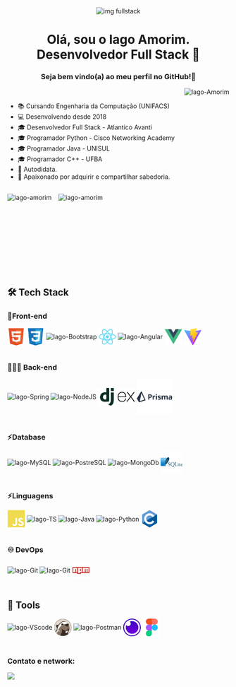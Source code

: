   <div align="center"> 
       <img alt="img fullstack" src="https://media1.giphy.com/media/v1.Y2lkPTc5MGI3NjExb3g3NzA3amI2NGdxNHF5bHRleGU3a3QxMHI5ZDY5YnNlbTIwNHZwdyZlcD12MV9pbnRlcm5hbF9naWZfYnlfaWQmY3Q9Zw/qgQUggAC3Pfv687qPC/giphy.gif" /> 
 </div>

<h1 align="center">Olá, sou o Iago Amorim. Desenvolvedor Full Stack 🚀 </h1>
<h3 align="center">Seja bem vindo(a) ao meu perfil no GitHub!👋</h3>
<p align="right"> <img src="https://visitcount.itsvg.in/api?id=Iago-Amorim&icon=0&color=0" alt="Iago-Amorim" /> </p>

-   📚 Cursando Engenharia da Computação (UNIFACS)
-   💻 Desenvolvendo desde 2018
-   🎓 Desenvolvedor Full Stack - Atlantico Avanti
-   🎓 Programador Python - Cisco Networking Academy
-   🎓 Programador Java - UNISUL
-   🎓 Programador C++ - UFBA
-   🌟 Autodidata.
-   📖 Apaixonado por adquirir e compartilhar sabedoria.

##

 <div align="center" style="width: 100%; display: flex; gap: 1rem;">

   <img align="center" height="180em"  src="https://github-readme-stats.vercel.app/api?username=Iago-Amorim&show_icons=true&include_all_commits=true&theme=dark&locale=en" alt="iago-amorim" />
   
   <img align="center" height="180em"  src="https://github-readme-stats.vercel.app/api/top-langs?username=Iago-Amorim&show_icons=true&include_all_commits=true&theme=dark&layout=compact&locale=en" alt="iago-amorim" />
   
</div>

##

## 🛠 Tech Stack

### 🎨Front-end

<div style="display: inline_block">
  <img align="center" alt="Iago-HTML" height="40" width="40" src="https://raw.githubusercontent.com/devicons/devicon/master/icons/html5/html5-original.svg" />
  <img align="center" alt="Iago-CSS" height="40" width="40" src="https://raw.githubusercontent.com/devicons/devicon/master/icons/css3/css3-original.svg" />
   <img align="center" alt="Iago-Bootstrap" height="40" width="40" src="https://cdn.jsdelivr.net/gh/devicons/devicon/icons/bootstrap/bootstrap-original.svg" />
  <img align="center" alt="Iago-ReactJS" height="40" width="40" src="https://raw.githubusercontent.com/devicons/devicon/master/icons/react/react-original.svg" />
   <img align="center" alt="Iago-Angular" height="40" width="40" src="https://cdn.jsdelivr.net/gh/devicons/devicon/icons/angularjs/angularjs-original.svg" />
   <img align="center" alt="Iago-Vue_js" height="40" width="40" src="https://raw.githubusercontent.com/devicons/devicon/master/icons/vuejs/vuejs-original.svg" />
   <img align="center" alt="Iago-Vite" height="40" width="40" src="https://raw.githubusercontent.com/devicons/devicon/6910f0503efdd315c8f9b858234310c06e04d9c0/icons/vitejs/vitejs-original.svg" />
 </div>

 <br/>
 
### 🧑🏽‍💻 Back-end

<div style="display: inline_block">
    <img align="center" alt="Iago-Spring" height="40" width="40" src="https://cdn.jsdelivr.net/gh/devicons/devicon/icons/spring/spring-original-wordmark.svg" />
    <img align="center" alt="Iago-NodeJS" height="40" width="40" src="https://cdn.jsdelivr.net/gh/devicons/devicon/icons/nodejs/nodejs-original.svg" />
    <img align="center" alt="Iago-Django" height="40" width="40" src="https://raw.githubusercontent.com/devicons/devicon/6910f0503efdd315c8f9b858234310c06e04d9c0/icons/django/django-plain.svg" />
    <img align="center" alt="Iago-Express" height="40" width="40" src="https://raw.githubusercontent.com/devicons/devicon/6910f0503efdd315c8f9b858234310c06e04d9c0/icons/express/express-original.svg" />
    <img align="center" alt="Iago-Prisma" height="80" width="80" src="https://raw.githubusercontent.com/devicons/devicon/6910f0503efdd315c8f9b858234310c06e04d9c0/icons/prisma/prisma-original-wordmark.svg" />
 </div>

<br/>

### ⚡Database

<div style="display: inline_block">
      <img align="center" alt="Iago-MySQL" height="50" width="50" src="https://cdn.jsdelivr.net/gh/devicons/devicon/icons/mysql/mysql-original-wordmark.svg" />
     <img align="center" alt="Iago-PostreSQL" height="50" width="50" src="https://cdn.jsdelivr.net/gh/devicons/devicon/icons/postgresql/postgresql-original-wordmark.svg"/>
      <img align="center" alt="Iago-MongoDb" height="50" width="50" src="https://cdn.jsdelivr.net/gh/devicons/devicon/icons/mongodb/mongodb-plain-wordmark.svg" />
      <img align="center" alt="Iago-SQLite" height="50" width="50" src="https://raw.githubusercontent.com/devicons/devicon/6910f0503efdd315c8f9b858234310c06e04d9c0/icons/sqlite/sqlite-original-wordmark.svg" />

   </div>

<br/>

### ⚡Linguagens

<div style="display: inline_block">
     <img align="center" alt="Iago-JS" height="40" width="40" src="https://raw.githubusercontent.com/devicons/devicon/master/icons/javascript/javascript-plain.svg" />
     <img align="center" alt="Iago-TS" height="40" width="40" src="https://cdn.jsdelivr.net/gh/devicons/devicon/icons/typescript/typescript-original.svg">
     <img align="center" alt="Iago-Java" height="40" width="40" src="https://cdn.jsdelivr.net/gh/devicons/devicon/icons/java/java-original.svg" />
     <img align="center" alt="Iago-Python" height="40" width="40" src="https://cdn.jsdelivr.net/gh/devicons/devicon/icons/python/python-original.svg" />
     <img align="center" alt="Iago-C" height="40" width="40" src="https://raw.githubusercontent.com/devicons/devicon/6910f0503efdd315c8f9b858234310c06e04d9c0/icons/c/c-original.svg" />

   </div>

<br/>

### ♾️ DevOps

<div style="display: inline_block"> 
     <img align="center" alt="Iago-Git" height="40" width="40" src="https://cdn.jsdelivr.net/gh/devicons/devicon/icons/git/git-original.svg" /> 
     <img align="center" alt="Iago-Git" height="40" width="40" src="https://cdn.jsdelivr.net/gh/devicons/devicon/icons/github/github-original.svg" /> 
     <img align="center" alt="Iago-NPM" height="40" width="40" src="https://raw.githubusercontent.com/devicons/devicon/6910f0503efdd315c8f9b858234310c06e04d9c0/icons/npm/npm-original-wordmark.svg" /> 
</div>

<br/>

## 🔧 Tools

<div style="display: inline_block">
  <img align="center" alt="Iago-VScode" height="40" width="40" src="https://cdn.jsdelivr.net/gh/devicons/devicon/icons/vscode/vscode-original.svg" />
  <img align="center" alt="Iago-DBeaver" height="40" width="40" src="https://raw.githubusercontent.com/devicons/devicon/6910f0503efdd315c8f9b858234310c06e04d9c0/icons/dbeaver/dbeaver-original.svg" />
  <img align="center" alt="Iago-Postman" height="40" width="40" src="https://www.svgrepo.com/show/354202/postman-icon.svg" /> 
  <img align="center" alt="Iago-Insomnia" height="40" width="40" src="https://raw.githubusercontent.com/devicons/devicon/6910f0503efdd315c8f9b858234310c06e04d9c0/icons/insomnia/insomnia-original.svg" /> 
  <img align="center" alt="Iago-Figma" height="40" width="40" src="https://raw.githubusercontent.com/devicons/devicon/6910f0503efdd315c8f9b858234310c06e04d9c0/icons/figma/figma-original.svg" /> 
</div>

 <br/>
 
 ##

  <h3> Contato e network: </h3>
  <a href="https://www.linkedin.com/in/iagoassuncaoamorim/" target="_blank">
   <img src="https://img.shields.io/badge/-LinkedIn-%230077B5?style=for-the-badge&logo=linkedin&logoColor=white" target="_blank">
  </a>
